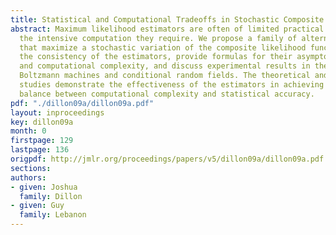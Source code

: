 ```yaml
---
title: Statistical and Computational Tradeoffs in Stochastic Composite Likelihood
abstract: Maximum likelihood estimators are often of limited practical use due to
  the intensive computation they require. We propose a family of alternative estimators
  that maximize a stochastic variation of the composite likelihood function. We prove
  the consistency of the estimators, provide formulas for their asymptotic variance
  and computational complexity, and discuss experimental results in the context of
  Boltzmann machines and conditional random fields. The theoretical and experimental
  studies demonstrate the effectiveness of the estimators in achieving a predefined
  balance between computational complexity and statistical accuracy.
pdf: "./dillon09a/dillon09a.pdf"
layout: inproceedings
key: dillon09a
month: 0
firstpage: 129
lastpage: 136
origpdf: http://jmlr.org/proceedings/papers/v5/dillon09a/dillon09a.pdf
sections: 
authors:
- given: Joshua
  family: Dillon
- given: Guy
  family: Lebanon
---
```

